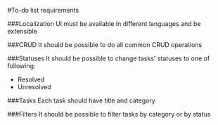 #To-do list requirements

###Localization
UI must be available in different languages and be extensible

###CRUD
It should be possible to do all common CRUD operations

###Statuses
It should be possible to change tasks' statuses to one of following:
- Resolved
- Unresolved

###Tasks
Each task should have title and category

###Filters
It should be possible to filter tasks by category or by status
